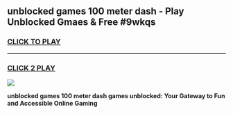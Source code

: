 
## unblocked games 100 meter dash - Play Unblocked Gmaes & Free #9wkqs
<h3>
<a href="https://premium.freeplayer.one?title=unblocked_games_100_meter_dash&ref=03M">CLICK TO PLAY</a></h3>
<hr>

<h3>
<a href="https://premium.freeplayer.one?title=unblocked_games_100_meter_dash&ref=03M">CLICK 2 PLAY</a>
  
</h3>

<a href="https://premium.freeplayer.one?title=unblocked_games_100_meter_dash&ref=03M"><img src="https://clearcache.store/games.png"></a>


**unblocked games 100 meter dash games unblocked: Your Gateway to Fun and Accessible Online Gaming**
